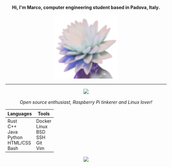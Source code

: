 <div align="center">
  
  **Hi, I'm Marco, computer engineering student based in Padova, Italy.**
  
  <img src="https://github.com/MarvinTheMoodLifter/marvinthemoodlifter/blob/main/flower-light.svg"/>
  
</div>

---


<div align="center">

<img src="https://i.giphy.com/media/v1.Y2lkPTc5MGI3NjExazkweWljeGpyN2dta3lmamVxcHkzZTFwdWhlMTU3b244M2F6MWlybiZlcD12MV9pbnRlcm5hbF9naWZfYnlfaWQmY3Q9cw/SsCYf6DRFJrOpP0IoM/giphy.gif" width="100"/>

*Open source enthusiast, Raspberry Pi tinkerer and Linux lover!*
  
  | Languages | Tools  |
  |-----------|--------|
  | Rust<br>C++<br>Java<br>Python<br>HTML/CSS<br>Bash | Docker<br>Linux<br>BSD<br>SSH<br>Git<br>Vim |

  
<img src="https://i.giphy.com/media/v1.Y2lkPTc5MGI3NjExeHl3NG1vaDBibDlkeGphNHR6djlyeHJyc2xmaHQ3N3FxNGdiZ3h0biZlcD12MV9pbnRlcm5hbF9naWZfYnlfaWQmY3Q9cw/qlDjRipF0GwezDW2sV/giphy.gif" width="180"/>

</div>
